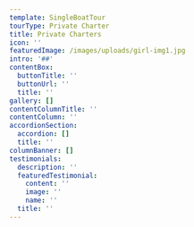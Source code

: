 ```yaml
---
template: SingleBoatTour
tourType: Private Charter
title: Private Charters
icon: ''
featuredImage: /images/uploads/girl-img1.jpg
intro: '##'
contentBox:
  buttonTitle: ''
  buttonUrl: ''
  title: ''
gallery: []
contentColumnTitle: ''
contentColumn: ''
accordionSection:
  accordion: []
  title: ''
columnBanner: []
testimonials:
  description: ''
  featuredTestimonial:
    content: ''
    image: ''
    name: ''
  title: ''
---
```


